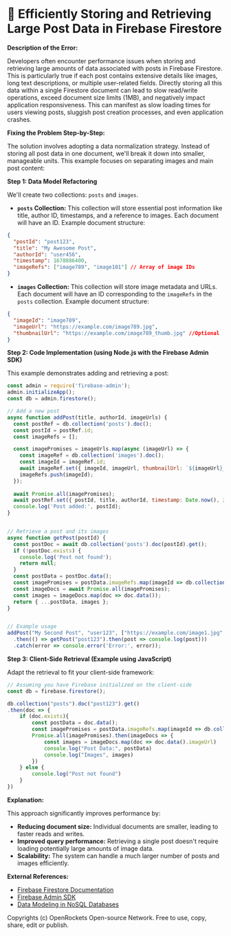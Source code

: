 # 🐞 Efficiently Storing and Retrieving Large Post Data in Firebase Firestore


**Description of the Error:**

Developers often encounter performance issues when storing and retrieving large amounts of data associated with posts in Firebase Firestore.  This is particularly true if each post contains extensive details like images, long text descriptions, or multiple user-related fields.  Directly storing all this data within a single Firestore document can lead to slow read/write operations, exceed document size limits (1MB), and negatively impact application responsiveness. This can manifest as slow loading times for users viewing posts, sluggish post creation processes, and even application crashes.

**Fixing the Problem Step-by-Step:**

The solution involves adopting a data normalization strategy. Instead of storing all post data in one document, we'll break it down into smaller, manageable units. This example focuses on separating images and main post content:

**Step 1: Data Model Refactoring**

We'll create two collections: `posts` and `images`.

*   **`posts` Collection:** This collection will store essential post information like title, author ID, timestamps, and a reference to images.  Each document will have an ID.  Example document structure:

```json
{
  "postId": "post123",
  "title": "My Awesome Post",
  "authorId": "user456",
  "timestamp": 1678886400,
  "imageRefs": ["image789", "image101"] // Array of image IDs
}
```

*   **`images` Collection:** This collection will store image metadata and URLs.  Each document will have an ID corresponding to the `imageRefs` in the `posts` collection. Example document structure:

```json
{
  "imageId": "image789",
  "imageUrl": "https://example.com/image789.jpg",
  "thumbnailUrl": "https://example.com/image789_thumb.jpg" //Optional
}
```


**Step 2: Code Implementation (using Node.js with the Firebase Admin SDK)**

This example demonstrates adding and retrieving a post:

```javascript
const admin = require('firebase-admin');
admin.initializeApp();
const db = admin.firestore();

// Add a new post
async function addPost(title, authorId, imageUrls) {
  const postRef = db.collection('posts').doc();
  const postId = postRef.id;
  const imageRefs = [];

  const imagePromises = imageUrls.map(async (imageUrl) => {
    const imageRef = db.collection('images').doc();
    const imageId = imageRef.id;
    await imageRef.set({ imageId, imageUrl, thumbnailUrl: `${imageUrl}_thumb` }); //Add thumbnail logic as needed
    imageRefs.push(imageId);
  });
  
  await Promise.all(imagePromises);
  await postRef.set({ postId, title, authorId, timestamp: Date.now(), imageRefs });
  console.log('Post added:', postId);
}


// Retrieve a post and its images
async function getPost(postId) {
  const postDoc = await db.collection('posts').doc(postId).get();
  if (!postDoc.exists) {
    console.log('Post not found');
    return null;
  }
  const postData = postDoc.data();
  const imagePromises = postData.imageRefs.map(imageId => db.collection('images').doc(imageId).get());
  const imageDocs = await Promise.all(imagePromises);
  const images = imageDocs.map(doc => doc.data());
  return { ...postData, images };
}


// Example usage
addPost("My Second Post", "user123", ["https://example.com/image1.jpg", "https://example.com/image2.jpg"])
  .then(() => getPost("post123").then(post => console.log(post)))
  .catch(error => console.error('Error:', error));

```

**Step 3:  Client-Side Retrieval (Example using JavaScript)**

Adapt the retrieval to fit your client-side framework:

```javascript
// Assuming you have Firebase initialized on the client-side
const db = firebase.firestore();

db.collection("posts").doc("post123").get()
.then(doc => {
    if (doc.exists){
        const postData = doc.data();
        const imagePromises = postData.imageRefs.map(imageId => db.collection("images").doc(imageId).get())
        Promise.all(imagePromises).then(imageDocs => {
            const images = imageDocs.map(doc => doc.data().imageUrl)
            console.log("Post Data:", postData)
            console.log("Images", images)
        })
    } else {
        console.log("Post not found")
    }
})
```


**Explanation:**

This approach significantly improves performance by:

*   **Reducing document size:**  Individual documents are smaller, leading to faster reads and writes.
*   **Improved query performance:** Retrieving a single post doesn't require loading potentially large amounts of image data.
*   **Scalability:** The system can handle a much larger number of posts and images efficiently.

**External References:**

*   [Firebase Firestore Documentation](https://firebase.google.com/docs/firestore)
*   [Firebase Admin SDK](https://firebase.google.com/docs/admin/setup)
*   [Data Modeling in NoSQL Databases](https://en.wikipedia.org/wiki/Data_modeling#NoSQL_data_modeling)


Copyrights (c) OpenRockets Open-source Network. Free to use, copy, share, edit or publish.

